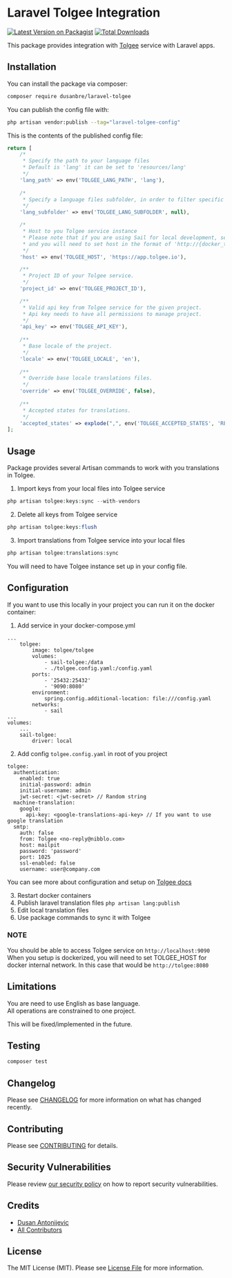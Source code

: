 # Laravel Tolgee Integration

[![Latest Version on Packagist](https://img.shields.io/packagist/v/dusanbre/laravel-tolgee.svg?style=flat-square)](https://packagist.org/packages/dusanbre/laravel-tolgee)
[![Total Downloads](https://img.shields.io/packagist/dt/dusanbre/laravel-tolgee.svg?style=flat-square)](https://packagist.org/packages/dusanbre/laravel-tolgee)

This package provides integration with [Tolgee](https://tolgee.io) service with Laravel apps.

## Installation

You can install the package via composer:

```bash
composer require dusanbre/laravel-tolgee
```

You can publish the config file with:

```bash
php artisan vendor:publish --tag="laravel-tolgee-config"
```

This is the contents of the published config file:

```php
return [
    /*
     * Specify the path to your language files
     * Default is 'lang' it can be set to 'resources/lang'
     */
    'lang_path' => env('TOLGEE_LANG_PATH', 'lang'),
    
    /*
     * Specify a language files subfolder, in order to filter specific language files
     */
    'lang_subfolder' => env('TOLGEE_LANG_SUBFOLDER', null),

    /*
     * Host to you Tolgee service instance
     * Please note that if you are using Sail for local development, service need to be in the same docker network
     * and you will need to set host in the format of 'http://{docker_tolgee_service_name}:{docker_tolgee_service_port}'
     */
    'host' => env('TOLGEE_HOST', 'https://app.tolgee.io'),

    /**
     * Project ID of your Tolgee service.
     */
    'project_id' => env('TOLGEE_PROJECT_ID'),

    /**
     * Valid api key from Tolgee service for the given project.
     * Api key needs to have all permissions to manage project.
     */
    'api_key' => env('TOLGEE_API_KEY'),
    
    /**
     * Base locale of the project.
     */
    'locale' => env('TOLGEE_LOCALE', 'en'),
    
    /**
     * Override base locale translations files.
     */
    'override' => env('TOLGEE_OVERRIDE', false),
    
    /**
     * Accepted states for translations.
     */
    'accepted_states' => explode(",", env('TOLGEE_ACCEPTED_STATES', 'REVIEWED')),
];
```

## Usage

Package provides several Artisan commands to work with you translations in Tolgee.

1. Import keys from your local files into Tolgee service

```php
php artisan tolgee:keys:sync --with-vendors
```

2. Delete all keys from Tolgee service

```php
php artisan tolgee:keys:flush
```

3. Import translations from Tolgee service into your local files

```php
php artisan tolgee:translations:sync
```

You will need to have Tolgee instance set up in your config file.

## Configuration

If you want to use this locally in your project you can run it on the docker container:

1. Add service in your docker-compose.yml

```
...
    tolgee:
        image: tolgee/tolgee
        volumes:
            - sail-tolgee:/data
            - ./tolgee.config.yaml:/config.yaml
        ports:
            - '25432:25432'
            - '9090:8080'
        environment:
            spring.config.additional-location: file:///config.yaml
        networks:
            - sail
...
volumes:
    ...
    sail-tolgee:
        driver: local
```

2. Add config `tolgee.config.yaml` in root of you project

```
tolgee:
  authentication:
    enabled: true
    initial-password: admin
    initial-username: admin
    jwt-secret: <jwt-secret> // Random string
  machine-translation:
    google:
      api-key: <google-translations-api-key> // If you want to use google translation
  smtp:
    auth: false
    from: Tolgee <no-reply@nibblo.com>
    host: mailpit
    password: 'password'
    port: 1025
    ssl-enabled: false
    username: user@company.com
```

You can see more about configuration and setup
on [Tolgee docs](https://tolgee.io/platform/self_hosting/configuration?config-format=yaml)

3. Restart docker containers
4. Publish laravel translation files `php artisan lang:publish`
5. Edit local translation files
6. Use package commands to sync it with Tolgee

### NOTE

You should be able to access Tolgee service on `http://localhost:9090`</br>
When you setup is dockerized, you will need to set TOLGEE_HOST for docker internal network. In this case that would be
`http://tolgee:8080`

## Limitations

You are need to use English as base language.</br>
All operations are constrained to one project.

This will be fixed/implemented in the future.

## Testing

```bash
composer test
```

## Changelog

Please see [CHANGELOG](CHANGELOG.md) for more information on what has changed recently.

## Contributing

Please see [CONTRIBUTING](CONTRIBUTING.md) for details.

## Security Vulnerabilities

Please review [our security policy](../../security/policy) on how to report security vulnerabilities.

## Credits

- [Dusan Antonijevic](https://github.com/dusanbre)
- [All Contributors](../../contributors)

## License

The MIT License (MIT). Please see [License File](LICENSE.md) for more information.
